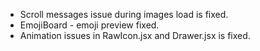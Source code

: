 - Scroll messages issue during images load is fixed.
- EmojiBoard - emoji preview fixed.
- Animation issues in RawIcon.jsx and Drawer.jsx is fixed.
